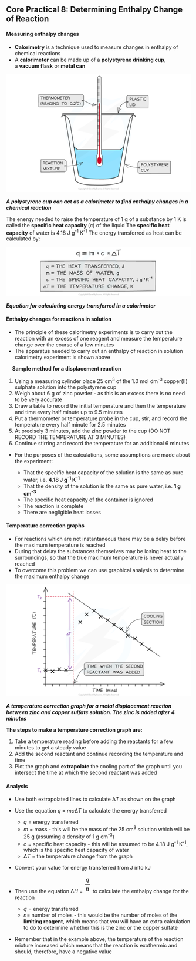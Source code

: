Core Practical 8: Determining Enthalpy Change of Reaction
---------------------------------------------------------

#### Measuring enthalpy changes

* <b>Calorimetry </b>is a technique used to measure changes in enthalpy of chemical reactions
* A <b>calorimeter</b> can be made up of a <b>polystyrene drinking cup</b>, a <b>vacuum flask</b> or <b>metal can</b>

![Chemical Energetics Calorimeter, downloadable AS & A Level Chemistry revision notes](1.5-Chemical-Energetics-Calorimeter.png)

*<b>A polystyrene cup can act as a calorimeter to find enthalpy changes in a chemical reaction</b>*

The energy needed to raise the temperature of 1 g of a substance by 1 K is called the <b>specific heat capacity </b>(*c*) of the liquid The <b>specific heat capacity</b> of water is 4.18 J g<sup>-1</sup> K<sup>-1</sup> The energy transferred as heat can be calculated by:

![Calorimetry variables symbols_1, downloadable IB Chemistry revision notes](5.1.3-Calorimetry-variables-symbols_1.png)

*<b>Equation for calculating energy transferred in a calorimeter</b>*

#### Enthalpy changes for reactions in solution

* The principle of these calorimetry experiments is to carry out the reaction with an excess of one reagent and measure the temperature change over the course of a few minutes
* The apparatus needed to carry out an enthalpy of reaction in solution calorimetry experiment is shown above

<b>     Sample method for a displacement reaction</b>

1. Using a measuring cylinder place 25 cm<sup>3</sup> of the 1.0 mol dm<sup>-3</sup> copper(II) sulphate solution into the polystyrene cup
2. Weigh about 6 g of zinc powder - as this is an excess there is no need to be very accurate
3. Draw a table to record the initial temperature and then the temperature and time every half minute up to 9.5 minutes
4. Put a thermometer or temperature probe in the cup, stir, and record the temperature every half minute for 2.5 minutes
5. At precisely 3 minutes, add the zinc powder to the cup (DO NOT RECORD THE TEMPERATURE AT 3 MINUTES)
6. Continue stirring and record the temperature for an additional 6 minutes

* For the purposes of the calculations, some assumptions are made about the experiment:

  + That the specific heat capacity of the solution is the same as pure water, i.e. <b>4.18 J g</b><sup><b>-1 </b></sup><b>K</b><sup><b>-1</b></sup>
  + That the density of the solution is the same as pure water, i.e. <b>1 g cm</b><sup><b>-3</b></sup>
  + The specific heat capacity of the container is ignored
  + The reaction is complete
  + There are negligible heat losses

#### Temperature correction graphs

* For reactions which are not instantaneous there may be a delay before the maximum temperature is reached
* During that delay the substances themselves may be losing heat to the surroundings, so that the true maximum temperature is never actually reached
* To overcome this problem we can use graphical analysis to determine the maximum enthalpy change

![Temperature correction graphs, downloadable IB Chemistry revision notes](5.1.4-Temperature-correction-graphs.png)

*<b>A temperature correction graph for a metal displacement reaction between zinc and copper sulfate solution. The zinc is added after 4 minutes</b>*

<b>The steps to make a temperature correction graph are:</b>

1. Take a temperature reading before adding the reactants for a few minutes to get a steady value
2. Add the second reactant and continue recording the temperature and time
3. Plot the graph and <b>extrapolate </b>the cooling part of the graph until you intersect the time at which the second reactant was added

#### Analysis

* Use both extrapolated lines to calculate Δ*T* as shown on the graph
* Use the equation *q* = *mc*Δ*T* to calculate the energy transferred

  + *q* = energy transferred
  + *m* = mass - this will be the mass of the 25 cm<sup>3</sup> solution which will be 25 g (assuming a density of 1 g cm<sup>-3</sup>)
  + *c* = specific heat capacity - this will be assumed to be 4.18 J g<sup>-1 </sup>K<sup>-1</sup>, which is the specific heat capacity of water
  + Δ*T* = the temperature change from the graph
* Convert your value for energy transferred from J into kJ
* Then use the equation Δ*H* = ![q over n](data:image/svg+xml;charset=utf8,%3Csvg%20xmlns%3D%22http%3A%2F%2Fwww.w3.org%2F2000%2Fsvg%22%20xmlns%3Awrs%3D%22http%3A%2F%2Fwww.wiris.com%2Fxml%2Fmathml-extension%22%20height%3D%2247%22%20width%3D%2219%22%20wrs%3Abaseline%3D%2230%22%3E%3C!--MathML%3A%20%3Cmath%20xmlns%3D%22http%3A%2F%2Fwww.w3.org%2F1998%2FMath%2FMathML%22%3E%3Cmfrac%3E%3Cmi%3Eq%3C%2Fmi%3E%3Cmi%3En%3C%2Fmi%3E%3C%2Fmfrac%3E%3C%2Fmath%3E--%3E%3Cdefs%3E%3Cstyle%20type%3D%22text%2Fcss%22%2F%3E%3C%2Fdefs%3E%3Cline%20stroke%3D%22%23000%22%20stroke-linecap%3D%22square%22%20stroke-width%3D%221%22%20x1%3D%222.5%22%20x2%3D%2215.5%22%20y1%3D%2223.5%22%20y2%3D%2223.5%22%2F%3E%3Ctext%20font-family%3D%22Times%20New%20Roman%22%20font-size%3D%2218%22%20font-style%3D%22italic%22%20text-anchor%3D%22middle%22%20x%3D%228.5%22%20y%3D%2216%22%3Eq%3C%2Ftext%3E%3Ctext%20font-family%3D%22Times%20New%20Roman%22%20font-size%3D%2218%22%20font-style%3D%22italic%22%20text-anchor%3D%22middle%22%20x%3D%228.5%22%20y%3D%2241%22%3En%3C%2Ftext%3E%3C%2Fsvg%3E) to calculate the enthalpy change for the reaction

  + *q* = energy transferred
  + *n*= number of moles - this would be the number of moles of the <b>limiting reagent</b>, which means that you will have an extra calculation to do to determine whether this is the zinc or the copper sulfate
* Remember that in the example above, the temperature of the reaction mixture increased which means that the reaction is exothermic and should, therefore, have a negative value